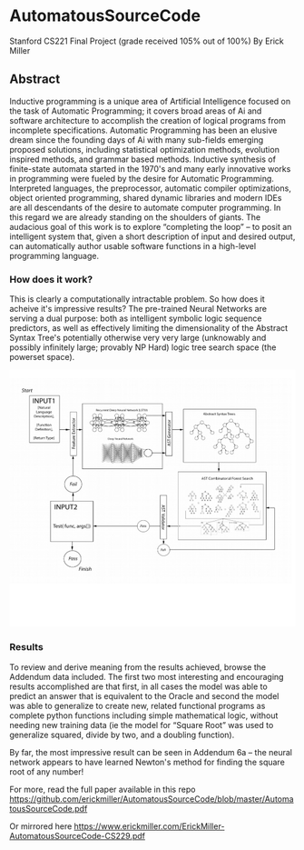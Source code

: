# AutomatousSourceCode
Stanford CS221 Final Project (grade received 105% out of 100%)
By Erick Miller

## Abstract
Inductive programming is a unique area of Artificial Intelligence focused on the task of Automatic Programming; it covers broad areas of Ai and software architecture to accomplish the creation of logical programs from incomplete specifications. Automatic Programming has been an elusive dream since the founding days of Ai with many sub-fields emerging proposed solutions, including statistical optimization methods, evolution inspired methods, and grammar based methods. Inductive synthesis of finite-state automata started in the 1970's and many early innovative works in programming were fueled by the desire for Automatic Programming. Interpreted languages, the preprocessor, automatic compiler optimizations, object oriented programming, shared dynamic libraries and modern IDEs are all descendants of the desire to automate computer programming. In this regard we are already standing on the shoulders of giants. The audacious goal of this work is to explore “completing the loop” – to posit an intelligent system that, given a short description of input and desired output, can automatically author usable software functions in a high-level programming language.

### How does it work?

This is clearly a computationally intractable problem.  So how does it acheive it's impressive results?  The pre-trained Neural Networks are serving a dual purpose: both as intelligent symbolic logic sequence predictors, as well as effectively limiting the dimensionality of the Abstract Syntax Tree's potentially otherwise very very large  (unknowably and possibly infinitely large; provably NP Hard) logic tree search space (the powerset space).

![Diagram To Accompany Explanation of Recurrent Model / Algorithm](https://github.com/erickmiller/AutomatousSourceCode/blob/master/asc.png)

### Results
To review and derive meaning from the results achieved, browse the Addendum data included. The first two most interesting and encouraging results accomplished are that first, in all cases the model was able to predict an answer that is equivalent to the Oracle and second the model was able to generalize to create new, related functional programs as complete python functions including simple mathematical logic, without needing new training data (ie the model for “Square Root” was used to generalize squared, divide by two, and a doubling function).

By far, the most impressive result can be seen in Addendum 6a – the neural network appears to have learned Newton's method for finding the square root of any number!  

For more, read the full paper available in this repo https://github.com/erickmiller/AutomatousSourceCode/blob/master/AutomatousSourceCode.pdf

Or mirrored here https://www.erickmiller.com/ErickMiller-AutomatousSourceCode-CS229.pdf

